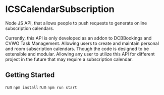 # ICSCalendarSubscription
Node JS API, that allows people to push requests to generate online subscription calendars.

Currently, this API is only developed as an addon to DCBBookings and CVWO Task Management. Allowing users to create and maintain personal and room subscription calendars. Though the code is designed to be extensible and modular. Allowing any user to utilize this API for different project in the future that may require a subscription calendar. 

## Getting Started
run `npm install`
run `npm run start`
